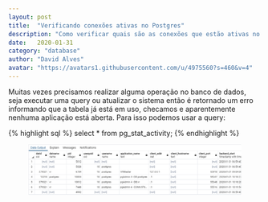 ```yaml
---
layout: post
title:  "Verificando conexões ativas no Postgres"
description: "Como verificar quais são as conexões que estão ativas no Postgres."
date:   2020-01-31
category: "database"
author: "David Alves"
avatar: "https://avatars1.githubusercontent.com/u/4975560?s=460&v=4"
---
```




<p>Muitas vezes precisamos realizar alguma operação no banco de dados, seja executar uma query ou atualizar o sistema 
então é retornado um erro informando que a tabela já está em uso, checamos e aparentemente nenhuma aplicação está aberta. 
Para isso podemos usar a query:</p>

{% highlight sql %}
select * from pg_stat_activity;
{% endhighlight %}

<figure>
  <img src="https://raw.githubusercontent.com/david27alves/david27alves.github.io/master/_posts/img/pgactivity.png" alt="GAD">
</figure>
